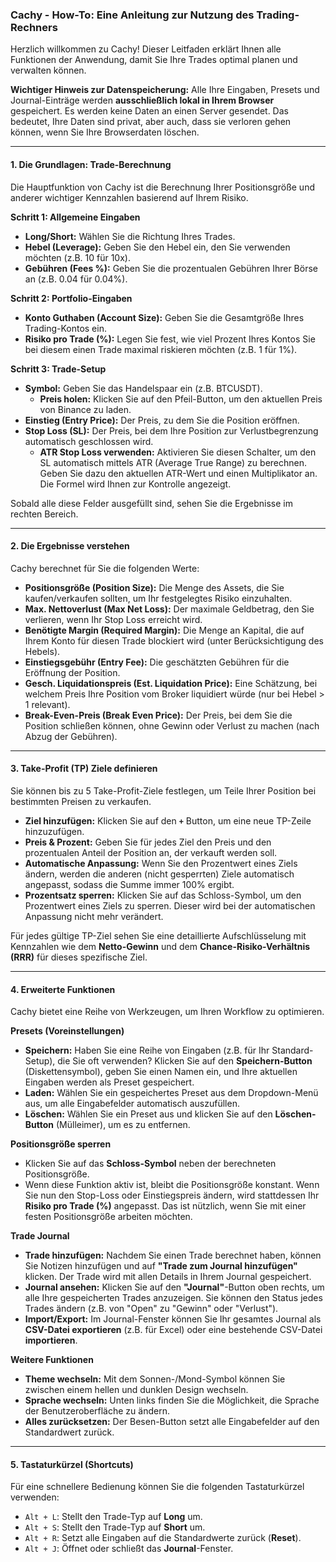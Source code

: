 ### **Cachy - How-To: Eine Anleitung zur Nutzung des Trading-Rechners**

Herzlich willkommen zu Cachy! Dieser Leitfaden erklärt Ihnen alle Funktionen der Anwendung, damit Sie Ihre Trades optimal planen und verwalten können.

**Wichtiger Hinweis zur Datenspeicherung:** Alle Ihre Eingaben, Presets und Journal-Einträge werden **ausschließlich lokal in Ihrem Browser** gespeichert. Es werden keine Daten an einen Server gesendet. Das bedeutet, Ihre Daten sind privat, aber auch, dass sie verloren gehen können, wenn Sie Ihre Browserdaten löschen.

---

#### **1. Die Grundlagen: Trade-Berechnung**

Die Hauptfunktion von Cachy ist die Berechnung Ihrer Positionsgröße und anderer wichtiger Kennzahlen basierend auf Ihrem Risiko.

**Schritt 1: Allgemeine Eingaben**
*   **Long/Short:** Wählen Sie die Richtung Ihres Trades.
*   **Hebel (Leverage):** Geben Sie den Hebel ein, den Sie verwenden möchten (z.B. 10 für 10x).
*   **Gebühren (Fees %):** Geben Sie die prozentualen Gebühren Ihrer Börse an (z.B. 0.04 für 0.04%).

**Schritt 2: Portfolio-Eingaben**
*   **Konto Guthaben (Account Size):** Geben Sie die Gesamtgröße Ihres Trading-Kontos ein.
*   **Risiko pro Trade (%):** Legen Sie fest, wie viel Prozent Ihres Kontos Sie bei diesem einen Trade maximal riskieren möchten (z.B. 1 für 1%).

**Schritt 3: Trade-Setup**
*   **Symbol:** Geben Sie das Handelspaar ein (z.B. BTCUSDT).
    *   **Preis holen:** Klicken Sie auf den Pfeil-Button, um den aktuellen Preis von Binance zu laden.
*   **Einstieg (Entry Price):** Der Preis, zu dem Sie die Position eröffnen.
*   **Stop Loss (SL):** Der Preis, bei dem Ihre Position zur Verlustbegrenzung automatisch geschlossen wird.
    *   **ATR Stop Loss verwenden:** Aktivieren Sie diesen Schalter, um den SL automatisch mittels ATR (Average True Range) zu berechnen. Geben Sie dazu den aktuellen ATR-Wert und einen Multiplikator an. Die Formel wird Ihnen zur Kontrolle angezeigt.

Sobald alle diese Felder ausgefüllt sind, sehen Sie die Ergebnisse im rechten Bereich.

---

#### **2. Die Ergebnisse verstehen**

Cachy berechnet für Sie die folgenden Werte:

*   **Positionsgröße (Position Size):** Die Menge des Assets, die Sie kaufen/verkaufen sollten, um Ihr festgelegtes Risiko einzuhalten.
*   **Max. Nettoverlust (Max Net Loss):** Der maximale Geldbetrag, den Sie verlieren, wenn Ihr Stop Loss erreicht wird.
*   **Benötigte Margin (Required Margin):** Die Menge an Kapital, die auf Ihrem Konto für diesen Trade blockiert wird (unter Berücksichtigung des Hebels).
*   **Einstiegsgebühr (Entry Fee):** Die geschätzten Gebühren für die Eröffnung der Position.
*   **Gesch. Liquidationspreis (Est. Liquidation Price):** Eine Schätzung, bei welchem Preis Ihre Position vom Broker liquidiert würde (nur bei Hebel > 1 relevant).
*   **Break-Even-Preis (Break Even Price):** Der Preis, bei dem Sie die Position schließen können, ohne Gewinn oder Verlust zu machen (nach Abzug der Gebühren).

---

#### **3. Take-Profit (TP) Ziele definieren**

Sie können bis zu 5 Take-Profit-Ziele festlegen, um Teile Ihrer Position bei bestimmten Preisen zu verkaufen.

*   **Ziel hinzufügen:** Klicken Sie auf den **`+`** Button, um eine neue TP-Zeile hinzuzufügen.
*   **Preis & Prozent:** Geben Sie für jedes Ziel den Preis und den prozentualen Anteil der Position an, der verkauft werden soll.
*   **Automatische Anpassung:** Wenn Sie den Prozentwert eines Ziels ändern, werden die anderen (nicht gesperrten) Ziele automatisch angepasst, sodass die Summe immer 100% ergibt.
*   **Prozentsatz sperren:** Klicken Sie auf das Schloss-Symbol, um den Prozentwert eines Ziels zu sperren. Dieser wird bei der automatischen Anpassung nicht mehr verändert.

Für jedes gültige TP-Ziel sehen Sie eine detaillierte Aufschlüsselung mit Kennzahlen wie dem **Netto-Gewinn** und dem **Chance-Risiko-Verhältnis (RRR)** für dieses spezifische Ziel.

---

#### **4. Erweiterte Funktionen**

Cachy bietet eine Reihe von Werkzeugen, um Ihren Workflow zu optimieren.

**Presets (Voreinstellungen)**
*   **Speichern:** Haben Sie eine Reihe von Eingaben (z.B. für Ihr Standard-Setup), die Sie oft verwenden? Klicken Sie auf den **Speichern-Button** (Diskettensymbol), geben Sie einen Namen ein, und Ihre aktuellen Eingaben werden als Preset gespeichert.
*   **Laden:** Wählen Sie ein gespeichertes Preset aus dem Dropdown-Menü aus, um alle Eingabefelder automatisch auszufüllen.
*   **Löschen:** Wählen Sie ein Preset aus und klicken Sie auf den **Löschen-Button** (Mülleimer), um es zu entfernen.

**Positionsgröße sperren**
*   Klicken Sie auf das **Schloss-Symbol** neben der berechneten Positionsgröße.
*   Wenn diese Funktion aktiv ist, bleibt die Positionsgröße konstant. Wenn Sie nun den Stop-Loss oder Einstiegspreis ändern, wird stattdessen Ihr **Risiko pro Trade (%)** angepasst. Das ist nützlich, wenn Sie mit einer festen Positionsgröße arbeiten möchten.

**Trade Journal**
*   **Trade hinzufügen:** Nachdem Sie einen Trade berechnet haben, können Sie Notizen hinzufügen und auf **"Trade zum Journal hinzufügen"** klicken. Der Trade wird mit allen Details in Ihrem Journal gespeichert.
*   **Journal ansehen:** Klicken Sie auf den **"Journal"**-Button oben rechts, um alle Ihre gespeicherten Trades anzuzeigen. Sie können den Status jedes Trades ändern (z.B. von "Open" zu "Gewinn" oder "Verlust").
*   **Import/Export:** Im Journal-Fenster können Sie Ihr gesamtes Journal als **CSV-Datei exportieren** (z.B. für Excel) oder eine bestehende CSV-Datei **importieren**.

**Weitere Funktionen**
*   **Theme wechseln:** Mit dem Sonnen-/Mond-Symbol können Sie zwischen einem hellen und dunklen Design wechseln.
*   **Sprache wechseln:** Unten links finden Sie die Möglichkeit, die Sprache der Benutzeroberfläche zu ändern.
*   **Alles zurücksetzen:** Der Besen-Button setzt alle Eingabefelder auf den Standardwert zurück.

---

#### **5. Tastaturkürzel (Shortcuts)**

Für eine schnellere Bedienung können Sie die folgenden Tastaturkürzel verwenden:

*   `Alt + L`: Stellt den Trade-Typ auf **Long** um.
*   `Alt + S`: Stellt den Trade-Typ auf **Short** um.
*   `Alt + R`: Setzt alle Eingaben auf die Standardwerte zurück (**Reset**).
*   `Alt + J`: Öffnet oder schließt das **Journal**-Fenster.
